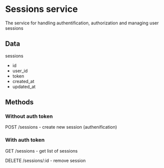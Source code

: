 # Sessions service

The service for handling authentification, authorization and managing user sessions

## Data

sessions
- id
- user_id
- token
- created_at
- updated_at

## Methods

### Without auth token

POST /sessions - create new session (authenification)

### With auth token

GET /sessions - get list of sessions

DELETE /sessions/:id - remove session
